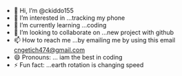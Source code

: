 - 👋 Hi, I’m @ckiddo155
- 👀 I’m interested in ...tracking my phone
- 🌱 I’m currently learning ...coding
- 💞️ I’m looking to collaborate on ...new project with github
- 📫 How to reach me ...by emailing me by using this email cngetich474@gmail.com
- 😄 Pronouns: ... iam the best in coding
- ⚡ Fun fact: ...earth rotation is changing speed

<!---
ckiddo155/ckiddo155 is a ✨ special ✨ repository because its `README.md` (this file) appears on your GitHub profile.
You can click the Preview link to take a look at your changes.
--->
